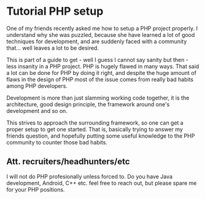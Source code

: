 # Tutorial PHP setup

One of my friends recently asked me how to setup a PHP project
properly.  I understand why she was puzzled, because she have learned
a lot of good techniques for development, and are suddenly faced with
a community that... well leaves a lot to be desired.

This is part of a guide to get - well I guess I cannot say sanity but
then - less insanity in a PHP project. PHP is hugely flawed in many
ways.  That said a lot can be done for PHP by doing it right, and
despite the huge amount of flaws in the design of PHP most of the
issue comes from really bad habits among PHP developers.

Development is more than just slamming working code together, it is
the architecture, good design principle, the framework around one's
development and so on.

This strives to approach the surrounding framework, so one can get a
proper setup to get one started.  That is, basically trying to answer
my friends question, and hopefully putting some useful knowledge to
the PHP community to counter those bad habits.

## Att. recruiters/headhunters/etc

I will not do PHP profesionally unless forced to.  Do you have Java
development, Android, C++ etc. feel free to reach out, but please
spare me for your PHP positions.

